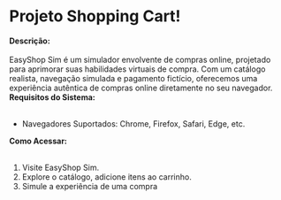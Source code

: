 # Projeto Shopping Cart!

<summary><strong>Descrição:</strong></summary><br />
EasyShop Sim é um simulador envolvente de compras online, projetado para aprimorar suas habilidades virtuais de compra. Com um catálogo realista, navegação simulada e pagamento fictício, oferecemos uma experiência autêntica de compras online diretamente no seu navegador.

<summary><strong>Requisitos do Sistema:</strong></summary><br />

<ul>
  <li>Navegadores Suportados: Chrome, Firefox, Safari, Edge, etc.</li>
</ul> 

<summary><strong>Como Acessar:</strong></summary><br />

<ol>
  <li>Visite EasyShop Sim.</li>
  <li>Explore o catálogo, adicione itens ao carrinho.
</li>
  <li>Simule a experiência de uma compra</li>
</ol>  